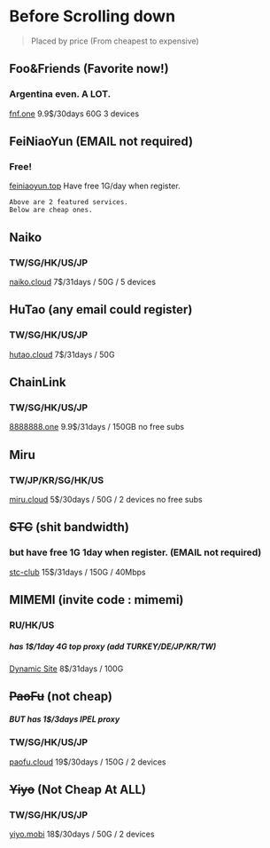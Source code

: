 # Before Scrolling down
> Placed by price (From cheapest to expensive)

## Foo&Friends (Favorite now!)
### Argentina even. A LOT.
[fnf.one](https://fnf.one) 9.9$/30days 60G 3 devices

## FeiNiaoYun (EMAIL not required)
### Free!
[feiniaoyun.top](https://feiniaoyun.top)
Have free 1G/day when register.

```
Above are 2 featured services.
Below are cheap ones.
```

## Naiko
### TW/SG/HK/US/JP
[naiko.cloud](https://naiko.cloud/) 7$/31days / 50G / 5 devices

## HuTao (any email could register)
### TW/SG/HK/US/JP
[hutao.cloud](https://hutao.cloud/) 7$/31days / 50G

## ChainLink
### TW/SG/HK/US/JP
[8888888.one](https://8888888.one) 9.9$/31days / 150GB
no free subs

## Miru
### TW/JP/KR/SG/HK/US
[miru.cloud](https://miru.cloud/) 5$/30days / 50G / 2 devices
no free subs

## ~~STC~~ (shit bandwidth)
### but have free 1G 1day when register. (EMAIL not required)
[stc-club](https://stc-clubs.wtf) 15$/31days / 150G / 40Mbps

## MIMEMI (invite code : mimemi)
### RU/HK/US
##### has 1$/1day 4G top proxy (add TURKEY/DE/JP/KR/TW)
[Dynamic Site](https://t.me/s/mimemi_push1) 8$/31days / 100G

## ~~PaoFu~~ (not cheap)
##### BUT has 1$/3days IPEL proxy
### TW/SG/HK/US/JP
[paofu.cloud](https://paofu.cloud/) 19$/30days / 150G / 2 devices

## ~~Yiyo~~ (Not Cheap At ALL)
### TW/SG/HK/US/JP
[yiyo.mobi](https://yiyo.mobi/) 18$/30days / 50G / 2 devices
